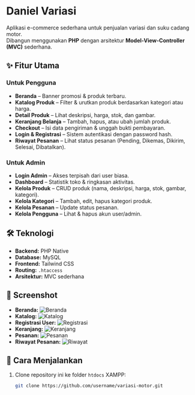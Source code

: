 # Daniel Variasi

Aplikasi e-commerce sederhana untuk penjualan variasi dan suku cadang motor.  
Dibangun menggunakan **PHP** dengan arsitektur **Model-View-Controller (MVC)** sederhana.

## ✨ Fitur Utama

### Untuk Pengguna
- **Beranda** – Banner promosi & produk terbaru.
- **Katalog Produk** – Filter & urutkan produk berdasarkan kategori atau harga.
- **Detail Produk** – Lihat deskripsi, harga, stok, dan gambar.
- **Keranjang Belanja** – Tambah, hapus, atau ubah jumlah produk.
- **Checkout** – Isi data pengiriman & unggah bukti pembayaran.
- **Login & Registrasi** – Sistem autentikasi dengan password hash.
- **Riwayat Pesanan** – Lihat status pesanan (Pending, Dikemas, Dikirim, Selesai, Dibatalkan).

### Untuk Admin
- **Login Admin** – Akses terpisah dari user biasa.
- **Dashboard** – Statistik toko & ringkasan aktivitas.
- **Kelola Produk** – CRUD produk (nama, deskripsi, harga, stok, gambar, kategori).
- **Kelola Kategori** – Tambah, edit, hapus kategori produk.
- **Kelola Pesanan** – Update status pesanan.
- **Kelola Pengguna** – Lihat & hapus akun user/admin.

## 🛠️ Teknologi
- **Backend:** PHP Native
- **Database:** MySQL
- **Frontend:** Tailwind CSS
- **Routing:** `.htaccess`
- **Arsitektur:** MVC sederhana


## 📸 Screenshot
- **Beranda:** ![Beranda](assets/screenshot/beranda.jpg)
- **Katalog:** ![Katalog](assets/screenshot/katalog.jpg)
- **Registrasi User:** ![Registrasi](assets/screenshot/userregis.jpg)
- **Keranjang:** ![Keranjang](assets/screenshot/keranjang.jpg)
- **Pesanan:** ![Pesanan](assets/screenshot/pesanan.jpg)
- **Riwayat Pesanan:** ![Riwayat](assets/screenshot/riwayat.jpg)

## 🚀 Cara Menjalankan
1. Clone repository ini ke folder `htdocs` XAMPP:
   ```bash
   git clone https://github.com/username/variasi-motor.git

